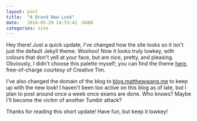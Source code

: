 ```yaml
---
layout: post
title:  "A Brand New Look"
date:   2016-05-29 14:53:42 -0400
categories: site
---
```


Hey there! Just a quick update, I've changed how the site looks so it isn't just the default Jekyll theme. Woohoo! Now it looks truly lowkey, with colours that don't yell at your face, but are nice, pretty, and pleasing. Obviously, I didn't choose this palette myself; you can find the theme <a href="https://www.creative-tim.com/product/paper-kit" data-proofer-ignore>here</a>, free-of-charge courtesy of Creative Tim.

I've also changed the domain of the blog to [blog.matthewwang.me](https://blog.matthewwang.me/) to keep up with the new look! I haven't been too active on this blog as of late, but I plan to post around once a week once exams are done. Who knows? Maybe I'll become the victim of another Tumblr attack?

Thanks for reading this short update! Have fun, but keep it lowkey!
